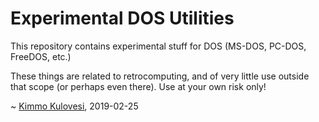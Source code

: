# Experimental DOS Utilities

This repository contains experimental stuff for DOS (MS-DOS, PC-DOS, FreeDOS,
etc.)

These things are related to retrocomputing, and of very little use outside that
scope (or perhaps even there). Use at your own risk only!

~ [Kimmo Kulovesi](https://arkku.com/), 2019-02-25
